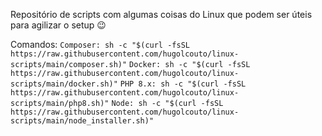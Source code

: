 Repositório de scripts com algumas coisas do Linux que podem ser úteis para agilizar o setup 😉

Comandos:
``` Composer: sh -c "$(curl -fsSL https://raw.githubusercontent.com/hugolcouto/linux-scripts/main/composer.sh)" ```
``` Docker: sh -c "$(curl -fsSL https://raw.githubusercontent.com/hugolcouto/linux-scripts/main/docker.sh)" ```
``` PHP 8.x: sh -c "$(curl -fsSL https://raw.githubusercontent.com/hugolcouto/linux-scripts/main/php8.sh)" ```
``` Node: sh -c "$(curl -fsSL https://raw.githubusercontent.com/hugolcouto/linux-scripts/main/node_installer.sh)" ```

